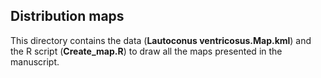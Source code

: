 ## Distribution maps
This directory contains the data (**Lautoconus ventricosus.Map.kml**) and the R script (**Create_map.R**) to draw all the maps presented in the manuscript.
